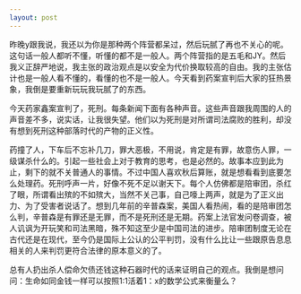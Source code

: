 ```yaml
---
layout: post
---
```


昨晚y跟我说，我还以为你是那种两个阵营都呆过，然后玩腻了再也不关心的呢。这句话一般人都听不懂，听懂的都不是一般人。两个阵营指的是五毛和JY。然后我义正辞严地说，我主张的政治观点是以安全为代价换取较高的自由。我的主张估计也是一般人看不懂的，看懂的也不是一般人。今天看到药案宣判后大家的狂热景象，我倒是要重新玩玩我玩腻了的东西。

今天药家鑫案宣判了，死刑。每条新闻下面有各种声音。这些声音跟我周围的人的声音差不多，说实话，让我很失望。他们以为死刑是对所谓司法腐败的胜利，却没有想到死刑这种部落时代的产物的正义性。

药撞了人，下车后不忘补几刀，罪大恶极，不用说，肯定是有罪，故意伤人罪，一级谋杀什么的。引起一些社会上对于教育的思考，也是必然的。故事本应到此为止，剩下的就不关普通人的事情。不过中国人喜欢秋后算账，就是想看看到底要怎么处理药。死刑呼声一片，好像不死不足以谢天下。每个人仿佛都是陪审团，杀红了眼，所谓看出殡的不如殡大，当然不关己事，自己嚎上两声，就是为了正义出力、为了受害者说话了。想到几年前的辛普森案，美国人看热闹，看的是陪审团怎么判，辛普森是有罪还是无罪，而不是死刑还是无期。药案上法官发问卷调查，被人讥讽为开玩笑和司法黑暗，殊不知这至少是中国司法的进步。陪审团制度无论在古代还是在现代，至今仍是国际上公认的公平判罚，没有什么比让一些跟原告息息相关的人来判罚更符合法律的原本意义的了。

总有人扔出杀人偿命欠债还钱这种石器时代的话来证明自己的观点。我倒是想问问：生命如同金钱一样可以按照1:1活着1：x的数学公式来衡量么？